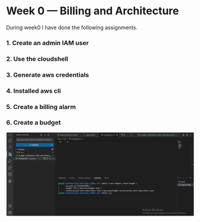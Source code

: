 # Week 0 — Billing and Architecture

During week0 I have done the following assignments.

### 1. Create an admin IAM user

### 2. Use the cloudshell

### 3. Generate aws credentials

### 4. Installed aws cli

### 5. Create a billing alarm

### 6. Create a budget
![_docs/assets/aws-budget.png](https://github.com/kamdem-arielle/aws-bootcamp-cruddur-2023/blob/a5f02f35232a28cc7dbfb5352543aede7791c5e8/_docs/assets/aws-budget.png)
